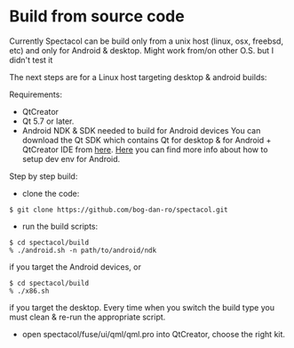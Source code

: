 # Build from source code

Currently Spectacol can be build only from a unix host (linux, osx, freebsd, etc) and only for Android & desktop. Might work from/on other O.S. but I didn't test it

The next steps are for a Linux host targeting desktop & android builds:

Requirements:
- QtCreator
- Qt 5.7 or later.
- Android NDK & SDK needed to build for Android devices
You can download the Qt SDK which contains Qt for desktop & for Android + QtCreator IDE from [here](https://www.qt.io/download-open-source/).
[Here](https://www.kdab.com/qt-on-android-episode-2/) you can find more info about how to setup dev env for Android.

Step by step build:
- clone the code:

```
$ git clone https://github.com/bog-dan-ro/spectacol.git
```

- run the build scripts:
```
$ cd spectacol/build
% ./android.sh -n path/to/android/ndk
```
if you target the Android devices, or
```
$ cd spectacol/build
% ./x86.sh
```
if you target the desktop.
Every time when you switch the build type you must clean & re-run the appropriate script.

- open spectacol/fuse/ui/qml/qml.pro into QtCreator, choose the right kit.
